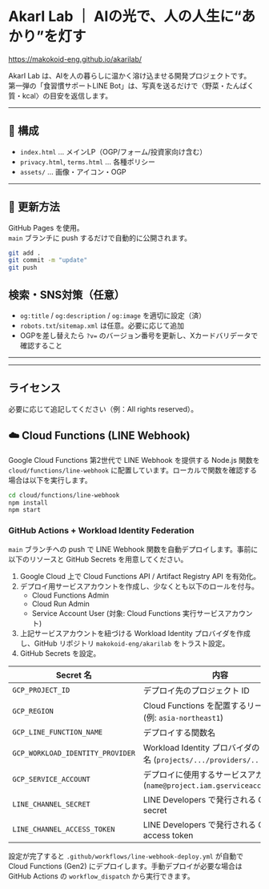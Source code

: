 # AkarI Lab ｜ AIの光で、人の人生に“あかり”を灯す

https://makokoid-eng.github.io/akarilab/

AkarI Lab は、AIを人の暮らしに温かく溶け込ませる開発プロジェクトです。  
第一弾の「食習慣サポートLINE Bot」は、写真を送るだけで〈野菜・たんぱく質・kcal〉の目安を返信します。

---

## 📘 構成
- `index.html` … メインLP（OGP/フォーム/投資家向け含む）
- `privacy.html`, `terms.html` … 各種ポリシー
- `assets/` … 画像・アイコン・OGP

---

## 🧭 更新方法
GitHub Pages を使用。  
`main` ブランチに push するだけで自動的に公開されます。

```bash
git add .
git commit -m "update"
git push
```

## 検索・SNS対策（任意）

- `og:title` / `og:description` / `og:image` を適切に設定（済）
- `robots.txt`/`sitemap.xml` は任意。必要に応じて追加
- OGPを差し替えたら `?v=` のバージョン番号を更新し、Xカードバリデータで確認すること

---


---

## ライセンス
必要に応じて追記してください（例：All rights reserved）。

## ☁️ Cloud Functions (LINE Webhook)
Google Cloud Functions 第2世代で LINE Webhook を提供する Node.js 関数を `cloud/functions/line-webhook` に配置しています。ローカルで関数を確認する場合は以下を実行します。

```bash
cd cloud/functions/line-webhook
npm install
npm start
```

### GitHub Actions + Workload Identity Federation
`main` ブランチへの push で LINE Webhook 関数を自動デプロイします。事前に以下のリソースと GitHub Secrets を用意してください。

1. Google Cloud 上で Cloud Functions API / Artifact Registry API を有効化。
2. デプロイ用サービスアカウントを作成し、少なくとも以下のロールを付与。
   - Cloud Functions Admin
   - Cloud Run Admin
   - Service Account User (対象: Cloud Functions 実行サービスアカウント)
3. 上記サービスアカウントを紐づける Workload Identity プロバイダを作成し、GitHub リポジトリ `makokoid-eng/akarilab` をトラスト設定。
4. GitHub Secrets を設定。

| Secret 名 | 内容 |
| --- | --- |
| `GCP_PROJECT_ID` | デプロイ先のプロジェクト ID |
| `GCP_REGION` | Cloud Functions を配置するリージョン (例: `asia-northeast1`) |
| `GCP_LINE_FUNCTION_NAME` | デプロイする関数名 |
| `GCP_WORKLOAD_IDENTITY_PROVIDER` | Workload Identity プロバイダのリソース名 (`projects/.../providers/...`) |
| `GCP_SERVICE_ACCOUNT` | デプロイに使用するサービスアカウント (`name@project.iam.gserviceaccount.com`) |
| `LINE_CHANNEL_SECRET` | LINE Developers で発行される Channel secret |
| `LINE_CHANNEL_ACCESS_TOKEN` | LINE Developers で発行される Channel access token |

設定が完了すると `.github/workflows/line-webhook-deploy.yml` が自動で Cloud Functions (Gen2) にデプロイします。手動デプロイが必要な場合は GitHub Actions の `workflow_dispatch` から実行できます。

